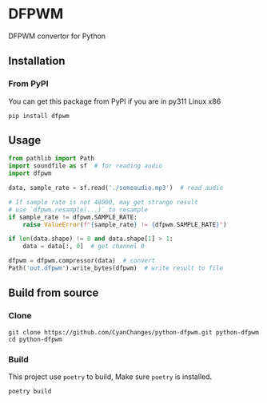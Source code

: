 # DFPWM

DFPWM convertor for Python

## Installation

### From PyPI
You can get this package from PyPI
if you are in py311 Linux x86

```shell
pip install dfpwm
```

## Usage

```python
from pathlib import Path
import soundfile as sf  # for reading audio
import dfpwm

data, sample_rate = sf.read('./someaudio.mp3')  # read audio

# If sample rate is not 48000, may get strange result
# use `dfpwm.resample(...)` to resample
if sample_rate != dfpwm.SAMPLE_RATE:
    raise ValueError(f"{sample_rate} != {dfpwm.SAMPLE_RATE}")

if len(data.shape) != 0 and data.shape[1] > 1:
    data = data[:, 0]  # get channel 0

dfpwm = dfpwm.compressor(data)  # convert
Path('out.dfpwm').write_bytes(dfpwm)  # write result to file
```

## Build from source

### Clone

```shell
git clone https://github.com/CyanChanges/python-dfpwm.git python-dfpwm
cd python-dfpwm
```

### Build
This project use `poetry` to build,
Make sure `poetry` is installed.

```shell
poetry build
```

